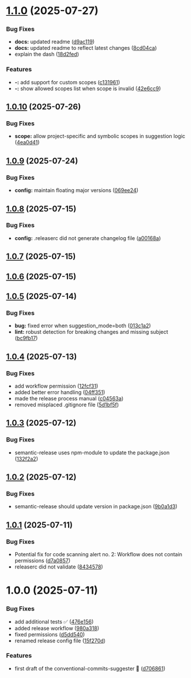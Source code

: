 # [1.1.0](https://github.com/mariusbreivik/conventional-commits-suggester/compare/v1.0.10...v1.1.0) (2025-07-27)


### Bug Fixes

* **docs:** updated readme ([d9ac119](https://github.com/mariusbreivik/conventional-commits-suggester/commit/d9ac11915a7c3155735948c8d3e1a7adbbc3c0ee))
* **docs:** updated readme to reflect latest changes ([8cd04ca](https://github.com/mariusbreivik/conventional-commits-suggester/commit/8cd04caf058cb3701a30d9b21e342225273d1f81))
* explain the dash ([18d2fed](https://github.com/mariusbreivik/conventional-commits-suggester/commit/18d2fed6300216b52959ffe07cfa0bbf4953c25f))


### Features

* **-:** add support for custom scopes ([c131961](https://github.com/mariusbreivik/conventional-commits-suggester/commit/c131961628f3dc1f265c0e5589e72dce5c3fb738))
* **-:** show allowed scopes list when scope is invalid ([42e6cc9](https://github.com/mariusbreivik/conventional-commits-suggester/commit/42e6cc95d7f1b50be59f8962e39e339257bd2220))

## [1.0.10](https://github.com/mariusbreivik/conventional-commits-suggester/compare/v1.0.9...v1.0.10) (2025-07-26)


### Bug Fixes

* **scope:** allow project-specific and symbolic scopes in suggestion logic ([4ea0d41](https://github.com/mariusbreivik/conventional-commits-suggester/commit/4ea0d4170c32fd74e4148e9ff4c5a28c94846bfd))

## [1.0.9](https://github.com/mariusbreivik/conventional-commits-suggester/compare/v1.0.8...v1.0.9) (2025-07-24)


### Bug Fixes

* **config:** maintain floating major versions ([069ee24](https://github.com/mariusbreivik/conventional-commits-suggester/commit/069ee247eb0d74771b3c3d3e52115a0cb23fe8bd))

## [1.0.8](https://github.com/mariusbreivik/conventional-commits-suggester/compare/v1.0.7...v1.0.8) (2025-07-15)


### Bug Fixes

* **config:** .releaserc did not generate changelog file ([a00168a](https://github.com/mariusbreivik/conventional-commits-suggester/commit/a00168ad7393526535b7a54333b2ace2f30874d0))

## [1.0.7](https://github.com/mariusbreivik/conventional-commits-suggester/compare/v1.0.6...v1.0.7) (2025-07-15)

## [1.0.6](https://github.com/mariusbreivik/conventional-commits-suggester/compare/v1.0.5...v1.0.6) (2025-07-15)

## [1.0.5](https://github.com/mariusbreivik/conventional-commits-suggester/compare/v1.0.4...v1.0.5) (2025-07-14)


### Bug Fixes

* **bug:** fixed error when suggestion_mode=both ([013c1a2](https://github.com/mariusbreivik/conventional-commits-suggester/commit/013c1a253f3faf7df8568e67cdc60d1010593a6a))
* **lint:** robust detection for breaking changes and missing subject ([bc9fb17](https://github.com/mariusbreivik/conventional-commits-suggester/commit/bc9fb175969cbcb8c7bb4d6ff1bee0667a3b9334))

## [1.0.4](https://github.com/mariusbreivik/conventional-commits-suggester/compare/v1.0.3...v1.0.4) (2025-07-13)


### Bug Fixes

* add workflow permission ([12fcf31](https://github.com/mariusbreivik/conventional-commits-suggester/commit/12fcf31c02624c0af7044510636c128068576a85))
* added better error handling ([04ff351](https://github.com/mariusbreivik/conventional-commits-suggester/commit/04ff3514c9de3c1ca1c144ea8a2e51b2e68b26e1))
* made the release process manual ([c04563a](https://github.com/mariusbreivik/conventional-commits-suggester/commit/c04563a8d7d7463ff54b2a4d532c0ad6edc082ee))
* removed misplaced .gitignore file ([5d1bf5f](https://github.com/mariusbreivik/conventional-commits-suggester/commit/5d1bf5f655a1466c9f19c5b25442ac034625ea66))

## [1.0.3](https://github.com/mariusbreivik/conventional-commits-suggester/compare/v1.0.2...v1.0.3) (2025-07-12)


### Bug Fixes

* semantic-release uses npm-module to update the package.json ([132f2a2](https://github.com/mariusbreivik/conventional-commits-suggester/commit/132f2a261df7290def342d6c2c3f940606480e01))

## [1.0.2](https://github.com/mariusbreivik/conventional-commits-suggester/compare/v1.0.1...v1.0.2) (2025-07-12)


### Bug Fixes

* semantic-release should update version in package.json ([9b0a1d3](https://github.com/mariusbreivik/conventional-commits-suggester/commit/9b0a1d3ba8059bac1b6c16769c320975bbb5a345))

## [1.0.1](https://github.com/mariusbreivik/conventional-commits-suggester/compare/v1.0.0...v1.0.1) (2025-07-11)


### Bug Fixes

* Potential fix for code scanning alert no. 2: Workflow does not contain permissions ([d7a0857](https://github.com/mariusbreivik/conventional-commits-suggester/commit/d7a0857107987b6c142fca9b68829efdaa8b1587))
* releaserc did not validate ([8434578](https://github.com/mariusbreivik/conventional-commits-suggester/commit/84345781847cf01c2998dc6b8e1979a81346dc10))

# 1.0.0 (2025-07-11)


### Bug Fixes

* add additional tests ✅ ([476e156](https://github.com/mariusbreivik/conventional-commits-suggester/commit/476e15618891c54fbc1307f9d5676d9038824e85))
* added release workflow ([980a318](https://github.com/mariusbreivik/conventional-commits-suggester/commit/980a318b90b0c69095a6dbda14422a0a82914634))
* fixed permissions ([d5dd540](https://github.com/mariusbreivik/conventional-commits-suggester/commit/d5dd54073fa2c6a62552fa3bd0db432d9e7cb0ae))
* renamed release config file ([15f270d](https://github.com/mariusbreivik/conventional-commits-suggester/commit/15f270dfb956b61555ba606d87b6d5c15edd0cce))


### Features

* first draft of the conventional-commits-suggester 🚀 ([d706861](https://github.com/mariusbreivik/conventional-commits-suggester/commit/d70686175bb5670de7e9d81e3921ee417923add9))
